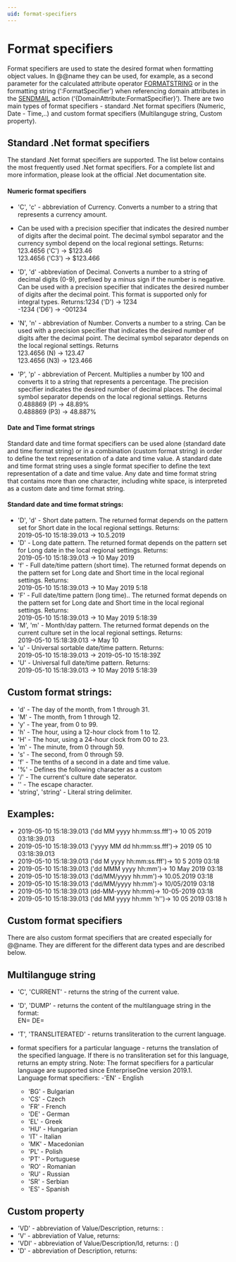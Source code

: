 ```yaml
---
uid: format-specifiers
---
```



# Format specifiers
Format specifiers are used to state the desired format when formatting object values. 
In @@name they can be used, for example, as a second parameter for the calculated attribute operator [FORMATSTRING](https://docs.erp.net/tech/advanced/calculated-attributes/operators/formatstring.html) or in the formatting string (‘:FormatSpecifier’) when referencing domain attributes in the [SENDMAIL](https://docs.erp.net/tech/advanced/user-business-rules/action-types/sendmail.html) action (‘{DomainAttribute:FormatSpecifier}’). 
There are two main types of format specifiers - standard .Net format specifiers (Numeric, Date - Time,..) and custom format specifiers (Multilanguge string, Custom property). 

## Standard .Net format specifiers
The standard .Net format specifiers are supported.
The list below contains the most frequently used .Net format specifiers. 
For a complete list and more information, please look at the official .Net documentation site.

#### Numeric format specifiers
- 'C', 'c' - abbreviation of Currency. Converts a number to a string that represents a currency amount. 
- Can be used with a precision specifier that indicates the desired number of digits after the decimal point. The decimal symbol separator and the currency symbol depend on the local regional settings. Returns: <br>
123.4656 ('C') → $123.46 <br>
123.4656 ('C3') → $123.466

- 'D', 'd' -abbreviation of Decimal. Converts a number to a string of decimal digits (0-9), prefixed by a minus sign if the number is negative. Can be used with a precision specifier that indicates the desired number of digits after the decimal point. This format is supported only for integral types. Returns:1234 ('D') →  1234 <br>
-1234 ('D6') → -001234

- 'N', 'n' - abbreviation of Number. Converts a number to a string. Can be used with a precision specifier that indicates the desired number of digits after the decimal point. The decimal symbol separator depends on the local regional settings. Returns <br>
123.4656 (N) → 123.47 <br>
123.4656 (N3) → 123.466  

 - 'P', 'p' - abbreviation of Percent. Multiplies a number by 100 and converts it to a string that represents a percentage. The precision specifier indicates the desired number of decimal places. The decimal symbol separator depends on the local regional settings. Returns <br>
           0.488869 (P) → 48.89% <br>
           0.488869 (P3) → 48.887%

#### Date and Time format strings
Standard date and time format specifiers can be used alone (standard date and time format string) or in a combination (custom format string) in order to define the text representation of a date and time value.
A standard date and time format string uses a single format specifier to define the text representation of a date and time value. 
Any date and time format string that contains more than one character, including white space, is interpreted as a custom date and time format string.

#### Standard date and time format strings:
- 'D', 'd' - Short date pattern. The returned format depends on the pattern set for Short date in the local regional settings.  Returns: <br>
           2019-05-10 15:18:39.013 → 10.5.2019
- 'D' - Long date pattern. The returned format depends on the pattern set for Long date in the local regional settings. Returns: <br>
           2019-05-10 15:18:39.013 → 10 May 2019
- 'f' - Full date/time pattern (short time). The returned format depends on the pattern set for Long date and Short time in the local regional settings. Returns: <br>
2019-05-10 15:18:39.013 → 10 May 2019 5:18
- 'F' - Full date/time pattern (long time).. The returned format depends on the pattern set for Long date and Short time in the local regional settings. Returns: <br>
2019-05-10 15:18:39.013 → 10 May 2019 5:18:39
- 'M', 'm' - Month/day pattern. The returned format depends on the current culture set in the local regional settings. Returns: <br>
2019-05-10 15:18:39.013 → May 10
- 'u' - Universal sortable date/time pattern. Returns: <br>
2019-05-10 15:18:39.013 → 2019-05-10 15:18:39Z
- 'U' - Universal full date/time pattern. Returns: <br>
2019-05-10 15:18:39.013 → 10 May 2019 5:18:39

## Custom format strings:
- 'd' - The day of the month, from 1 through 31.
- 'M' - The month, from 1 through 12.
- 'y' - The year, from 0 to 99.
- 'h' - The hour, using a 12-hour clock from 1 to 12.
- 'H' - The hour, using a 24-hour clock from 00 to 23.
- 'm' - The minute, from 0 through 59.
- 's' - The second, from 0 through 59.
- 'f' - The tenths of a second in a date and time value.
- '%' - Defines the following character as a custom 
- '/' - Тhe current's culture date seperator.
- '\' - The escape character.
- 'string', 'string' - Literal string delimiter.

## Examples: 
- 2019-05-10 15:18:39.013 ('dd MM yyyy hh:mm:ss.fff')→ 10 05 2019 03:18:39.013
- 2019-05-10 15:18:39.013 ('yyyy MM dd  hh:mm:ss.fff')→ 2019 05 10  03:18:39.013
- 2019-05-10 15:18:39.013 ('dd M yyyy hh:mm:ss.fff')→ 10 5 2019 03:18
- 2019-05-10 15:18:39.013 ('dd MMM yyyy hh:mm')→ 10 May 2019 03:18
- 2019-05-10 15:18:39.013 ('dd/MM/yyyy hh:mm')→ 10.05.2019 03:18
- 2019-05-10 15:18:39.013 ('dd\/MM\/yyyy hh:mm')→ 10/05/2019 03:18
- 2019-05-10 15:18:39.013 (dd-MM-yyyy hh:mm)→ 10-05-2019 03:18
- 2019-05-10 15:18:39.013 ('dd MM yyyy hh:mm 'h'')→ 10 05 2019 03:18 h

## Custom format specifiers
There are also custom format specifiers that are created especially for @@name. They are different for the different data types and are described below.

## Multilanguge string
- 'C', 'CURRENT' - returns the string of the current value.

- 'D', 'DUMP' - returns the content of the multilanguage string in the format: <br>
EN=<english-string> DE=<german-string>
- 'T', 'TRANSLITERATED' - returns transliteration to the current language.

- format specifiers for a particular language - returns the translation of the specified language. If there is no transliteration set for this language, returns an empty string. 
Note: The format specifiers for a particular language are supported since EnterpriseOne version 2019.1. <br>
Language format specifiers:
     -'EN' - English
     - 'BG' - Bulgarian
     - 'CS' - Czech
     - 'FR' - French
     - 'DE' - German
     - 'EL' - Greek
     - 'HU' - Hungarian
     - 'IT' - Italian
     - 'MK' - Macedonian
     - 'PL' - Polish
     - 'PT' - Portuguese
     - 'RO' - Romanian
     - 'RU' - Russian
     - 'SR' - Serbian
     - 'ES' - Spanish

## Custom property
- 'VD' - abbreviation of Value/Description, returns:
          <Value>: <Description>
- 'V' - abbreviation of Value, returns:
          <Value>
- 'VDI' - abbreviation of Value/Description/Id, returns:
         <Value>: <Description> (<Value-Id>)
- 'D' - abbreviation of Description, returns:
        <Description>
